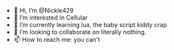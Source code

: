- 👋 Hi, I’m @Nickle429
- 👀 I’m interested in Cellular
- 🌱 I’m currently learning lua, the baby script kiddy crap
- 💞️ I’m looking to collaborate on literally nothing.
- 📫 How to reach me: you can't

<!---
Nickle429/Nickle429 is a ✨ special ✨ repository because its `README.md` (this file) appears on your GitHub profile.
You can click the Preview link to take a look at your changes.
--->
